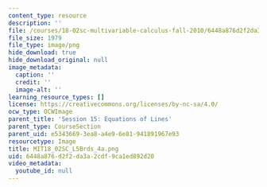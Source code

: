 ```yaml
---
content_type: resource
description: ''
file: /courses/18-02sc-multivariable-calculus-fall-2010/6448a876d2f2da3a2cdf9ca1ed892d20_MIT18_02SC_L5Brds_4a.png
file_size: 1979
file_type: image/png
hide_download: true
hide_download_original: null
image_metadata:
  caption: ''
  credit: ''
  image-alt: ''
learning_resource_types: []
license: https://creativecommons.org/licenses/by-nc-sa/4.0/
ocw_type: OCWImage
parent_title: 'Session 15: Equations of Lines'
parent_type: CourseSection
parent_uid: e5343669-3ea8-a4e9-6e81-941891967e93
resourcetype: Image
title: MIT18_02SC_L5Brds_4a.png
uid: 6448a876-d2f2-da3a-2cdf-9ca1ed892d20
video_metadata:
  youtube_id: null
---
```

